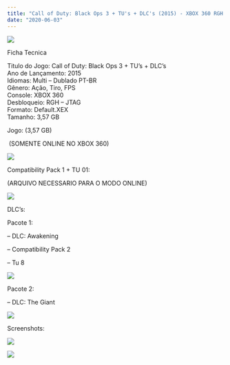 ```yaml
---
title: "Call of Duty: Black Ops 3 + TU's + DLC's (2015) - XBOX 360 RGH - JTAG"
date: "2020-06-03"
---
```


[![](https://4.bp.blogspot.com/-3tTgJkxGqEs/XsbGhEIpEDI/AAAAAAAAGhQ/FPpakznUWMk6otY7EPjFT4GqGXMRY7jDwCLcBGAsYHQ/s320/COD-BLACK-OPS-3-XBOX-360-210x300.jpg)](https://4.bp.blogspot.com/-3tTgJkxGqEs/XsbGhEIpEDI/AAAAAAAAGhQ/FPpakznUWMk6otY7EPjFT4GqGXMRY7jDwCLcBGAsYHQ/s1600/COD-BLACK-OPS-3-XBOX-360-210x300.jpg)

Ficha Tecnica  
  
Titulo do Jogo: Call of Duty: Black Ops 3 + TU’s + DLC’s  
 Ano de Lançamento: 2015  
Idiomas: Multi – Dublado PT-BR  
Gênero: Ação, Tiro, FPS  
Console: XBOX 360  
Desbloqueio: RGH – JTAG  
Formato: Default.XEX  
Tamanho: 3,57 GB

Jogo: (3,57 GB)

 (SOMENTE ONLINE NO XBOX 360)

[![](https://1.bp.blogspot.com/-eNerQjlxWXg/Xsyoy1YwxPI/AAAAAAAAG8o/qs-0XGNQDR4jSn0uGinE3EzKZZ6GoZnEACPcBGAYYCw/s1600/LINK1.png)](https://zee.gl/lHwe)

Compatibility Pack 1 + TU 01:

(ARQUIVO NECESSARIO PARA O MODO ONLINE)

[![](https://1.bp.blogspot.com/-PERzvrDD_a0/XtcApnnELiI/AAAAAAAAJZw/NxnrM9jbLH8YNs1IUW0smSeinrRWGuz0wCK4BGAsYHg/MEGA.png)](https://zee.gl/nv4Fq)

DLC’s:

Pacote 1:

– DLC: Awakening

– Compatibility Pack 2

– Tu 8

[![](https://1.bp.blogspot.com/-eNerQjlxWXg/Xsyoy1YwxPI/AAAAAAAAG8o/qs-0XGNQDR4jSn0uGinE3EzKZZ6GoZnEACPcBGAYYCw/s1600/LINK1.png)](https://zee.gl/6lindNEy)

Pacote 2:

– DLC: The Giant

[![](https://1.bp.blogspot.com/-eNerQjlxWXg/Xsyoy1YwxPI/AAAAAAAAG8o/qs-0XGNQDR4jSn0uGinE3EzKZZ6GoZnEACPcBGAYYCw/s1600/LINK1.png)](https://zee.gl/Yobcsi)

Screenshots:

[![](https://1.bp.blogspot.com/-d5SLVtL-dOA/Xsbkq_6UkPI/AAAAAAAAGho/CkgWuKxSIT0iKjc4ZuA7bqJaBvw3mY3EACLcBGAsYHQ/w400-h225/call-of-duty-black-ops-iii-3-zombies-ps4-midia-fisica-ptbr-D_NQ_NP_722710-MLB27704352456_072018-F.jpg)](https://1.bp.blogspot.com/-d5SLVtL-dOA/Xsbkq_6UkPI/AAAAAAAAGho/CkgWuKxSIT0iKjc4ZuA7bqJaBvw3mY3EACLcBGAsYHQ/s1600/call-of-duty-black-ops-iii-3-zombies-ps4-midia-fisica-ptbr-D_NQ_NP_722710-MLB27704352456_072018-F.jpg)

[![](https://1.bp.blogspot.com/-TmlPM0hKevg/XsbkqsGLSgI/AAAAAAAAGhk/3Xv8fAXulKckUXtVgvvAPa5ow3zdyMqcwCLcBGAsYHQ/w400-h225/Z5024.jpg)](https://1.bp.blogspot.com/-TmlPM0hKevg/XsbkqsGLSgI/AAAAAAAAGhk/3Xv8fAXulKckUXtVgvvAPa5ow3zdyMqcwCLcBGAsYHQ/s1600/Z5024.jpg)
